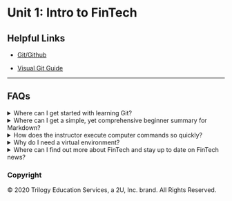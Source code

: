 # Unit 1: Intro to FinTech

## Helpful Links

* [Git/Github](https://github.com/Multishifties/No-Nonsense-Github-Project)

* [Visual Git Guide](http://marklodato.github.io/visual-git-guide/index-en.html)

- - -
## FAQs

<details>
<summary>Where can I get started with learning Git?</summary>
Start with our pre-work, which has two modules with video tutorials and activities that can help out with the foundations of working with Git:
[Bootcamp Pre-work](https://coding-bootcamp-fintech-prework.readthedocs-hosted.com/en/latest )

Conveniently, GitHub has their own set of guides to help break down how to use the program:
[GitHub Guides](https://guides.github.com/)

Additionally, if you find videos helpful in your learning process, this is roughly an hour of video designed to cover the fundamentals of Git and GitHub:
[No Nonsense Github Videos](https://github.com/Multishifties/No-Nonsense-Github-Project)

Finally, we have a handy visual Git reference guide located here:
[Visual Git Reference](http://marklodato.github.io/visual-git-guide/index-en.html)


</details>
<details><summary>Where can I get a simple, yet comprehensive beginner summary for Markdown?</summary>

Right here! Try this [Markdown Guide!](https://www.markdownguide.org/cheat-sheet/)

</details>
<details><summary>How does the instructor execute computer commands so quickly?</summary>

The answer is simple - keyboard shortcuts.  You may not have needed them before - but in coding, they'll be one of your new best friends.  Check out these keyboard shortcut cheatsheets to help you get started:

[Mac](Resources/mac-shortcuts.md)

[Windows](Resources/windows-shortcuts.md)


</details>
<details><summary>Why do I need a virtual environment?</summary>
Virtual environments can be compared to different user profiles on one computer.  You might share a computer in your home with your family, but you might not have the same programs installed as your 5 year old son, or the same bookmarked pages as your teenaged daughter.  When you are ready to the use the computer, you simply log in and all your personal settings are there waiting for you.

In a similar way, virtual environments create a personalized space for your project within your computer.  For example, you might be working on a project with your group during project week that needs certain packages that you don't typically need in the everyday course of class.  You also notice that one of the necessary packages doesn't work with your version of Python and you need a downgraded version.  You would create a virtual environment to download only the packages needed for the project and could set that virtual environment to run the needed version of Python.  Because of your virtual environment you won't need to downgrade your Python package across the board, but only for the project you need it for.

Another important reason for using virtual environments is for deployment purposes.  If you have an application you wish to deploy, you wouldn't want unneeded code packages installed with it.  This will slow down the application and cause deployment errors.  Having a virtual environment will self contain only what is needed for the application.

</details>
<details><summary>Where can I find out more about FinTech and stay up to date on FinTech news?</summary>

As with most topics, there are numerous resources for gaining more information and all are just a Google search away!  But to get you started on your journey, here are a few web resources that we like:

[FinTech Weekly](https://www.fintechweekly.com/)

[TechCrunch](https://techcrunch.com/tag/fintech/)

[Coin Telegraph](https://cointelegraph.com/)

[FinTech Futures](https://www.fintechfutures.com/)

</details>

### Copyright

© 2020 Trilogy Education Services, a 2U, Inc. brand. All Rights Reserved.
